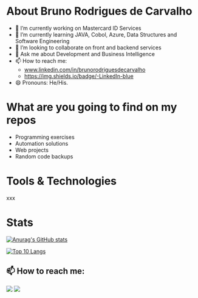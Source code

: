 # About Bruno Rodrigues de Carvalho
- 🔭 I’m currently working on Mastercard ID Services
- 🌱 I’m currently learning JAVA, Cobol, Azure, Data Structures and Software Engineering
- 👯 I’m looking to collaborate on front and backend services
- 💬 Ask me about Development and Business Intelligence
- 📫 How to reach me:
  - www.linkedin.com/in/brunorodriguesdecarvalho
  - https://img.shields.io/badge/-LinkedIn-blue
- 😄 Pronouns: He/His.


# What are you going to find on my repos
- Programming exercises
- Automation solutions
- Web projects
- Random code backups


# Tools & Technologies
xxx


# Stats
[![Anurag's GitHub stats](https://github-readme-stats.vercel.app/api?username=brunorodriguesdecarvalho&show_icons=true&theme=dark)](https://github.com/anuraghazra/github-readme-stats)

[![Top 10 Langs](https://github-readme-stats.vercel.app/api/top-langs/?username=brunorodriguesdecarvalho&theme=dark&langs_count=10&layout=compact)](https://github.com/anuraghazra/github-readme-stats)


## 📫 How to reach me:
<div>
  <a href="https://instagram.com/bcarva13" target="_blank"><img src="https://img.shields.io/badge/-Instagram-%23E4405F?style=for-the-badge&logo=instagram&logoColor=white" target="_blank"></a>
  <a href="https://www.linkedin.com/in/brunorodriguesdecarvalho" target="_blank"><img src="https://img.shields.io/badge/-LinkedIn-%230077B5?style=for-the-badge&logo=linkedin&logoColor=white" target="_blank"></a>   
</div>
